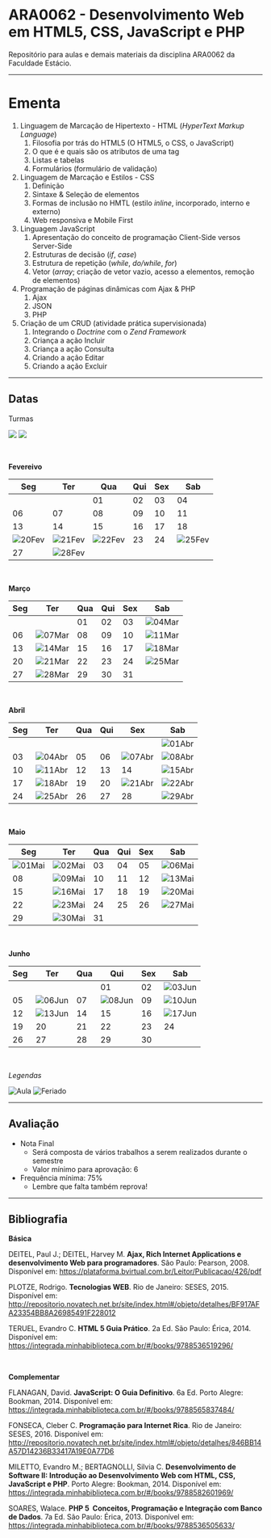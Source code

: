 # **ARA0062 - Desenvolvimento Web em HTML5, CSS, JavaScript e PHP**

Repositório para aulas e demais materiais da disciplina ARA0062 da Faculdade Estácio.

-----

# **Ementa**

1. Linguagem de Marcação de Hipertexto - HTML (*HyperText Markup Language*)
   1. Filosofia por trás do HTML5 (O HTML5, o CSS, o JavaScript)
   2. O que é e quais são os atributos de uma tag
   3. Listas e tabelas
   4. Formulários (formulário de validação)
2. Linguagem de Marcação e Estilos - CSS
   1. Definição
   2. Sintaxe & Seleção de elementos
   3. Formas de inclusão no HMTL (estilo *inline*, incorporado, interno e externo)
   4. Web responsiva e Mobile First
3. Linguagem JavaScript
   1. Apresentação do conceito de programação Client-Side versos Server-Side
   2. Estruturas de decisão (*if*, *case*)
   3. Estrutura de repetição (*while*, *do/while*, *for*)
   4. Vetor (*array*; criação de vetor vazio, acesso a elementos, remoção de elementos)
4. Programação de páginas dinâmicas com Ajax & PHP
   1. Ajax
   2. JSON
   3. PHP
5. Criação de um CRUD (atividade prática supervisionada)
   1. Integrando o *Doctrine* com o *Zend Framework*
   2. Criança a ação Incluir
   3. Criança a ação Consulta
   4. Criando a ação Editar
   5. Criando a ação Excluir 

-----

## **Datas**

Turmas

![](https://img.shields.io/badge/Ter%C3%A7a-1002-lightgrey)
![](https://img.shields.io/badge/S%C3%A1bado-1001-lightgrey)

<br />

**Fevereivo**

| Seg | Ter | Qua | Qui | Sex | Sab |
|---|---|---|---|---|---|
| | | 01 | 02 | 03 | 04 |
| 06 | 07 | 08 | 09 | 10 | 11 |
| 13 | 14 | 15 | 16 | 17 | 18 |
| ![20Fev](https://placehold.co/25/cornflowerblue/white?text=20) | ![21Fev](https://placehold.co/25/cornflowerblue/white?text=21) | ![22Fev](https://placehold.co/25/cornflowerblue/white?text=22) | 23 | 24 | ![25Fev](https://placehold.co/25/limegreen/white?text=25) |
| 27 | ![28Fev](https://placehold.co/25/limegreen/white?text=28) | | | | |

<br />

**Março**

| Seg | Ter | Qua | Qui | Sex | Sab |
|---|---|---|---|---|---|
|    |    | 01 | 02 | 03 | ![04Mar](https://placehold.co/25/limegreen/white?text=04) |
| 06 | ![07Mar](https://placehold.co/25/limegreen/white?text=07) | 08 | 09 | 10 | ![11Mar](https://placehold.co/23/limegreen/white?text=11) |
| 13 | ![14Mar](https://placehold.co/25/limegreen/white?text=14) | 15 | 16 | 17 | ![18Mar](https://placehold.co/23/limegreen/white?text=18) |
| 20 | ![21Mar](https://placehold.co/25/limegreen/white?text=21) | 22 | 23 | 24 | ![25Mar](https://placehold.co/23/limegreen/white?text=25) |
| 27 | ![28Mar](https://placehold.co/25/limegreen/white?text=28) | 29 | 30 | 31 | |

<br />

**Abril**

| Seg | Ter | Qua | Qui | Sex | Sab |
|---|---|---|---|---|---|
|    |    |    |    |    | ![01Abr](https://placehold.co/25/limegreen/white?text=01) |
| 03 | ![04Abr](https://placehold.co/25/limegreen/white?text=04) | 05 | 06 | ![07Abr](https://placehold.co/25/cornflowerblue/white?text=07) | ![08Abr](https://placehold.co/25/cornflowerblue/white?text=08) |
| 10 | ![11Abr](https://placehold.co/25/limegreen/white?text=11) | 12 | 13 | 14 | ![15Abr](https://placehold.co/25/limegreen/white?text=15) |
| 17 | ![18Abr](https://placehold.co/25/limegreen/white?text=18) | 19 | 20 | ![21Abr](https://placehold.co/25/cornflowerblue/white?text=21) | ![22Abr](https://placehold.co/25/limegreen/white?text=22) |
| 24 | ![25Abr](https://placehold.co/25/limegreen/white?text=25) | 26 | 27 | 28 | ![29Abr](https://placehold.co/25/limegreen/white?text=29) |

<br />

**Maio**

| Seg | Ter | Qua | Qui | Sex | Sab |
|---|---|---|---|---|---|
| ![01Mai](https://placehold.co/25/cornflowerblue/white?text=01) | ![02Mai](https://placehold.co/25/limegreen/white?text=02) | 03 | 04 | 05 | ![06Mai](https://placehold.co/25/limegreen/white?text=06) |
| 08 | ![09Mai](https://placehold.co/25/limegreen/white?text=09) | 10 | 11 | 12 | ![13Mai](https://placehold.co/25/limegreen/white?text=13) |
| 15 | ![16Mai](https://placehold.co/25/limegreen/white?text=16) | 17 | 18 | 19 | ![20Mai](https://placehold.co/25/limegreen/white?text=20) |
| 22 | ![23Mai](https://placehold.co/25/limegreen/white?text=23) | 24 | 25 | 26 | ![27Mai](https://placehold.co/25/limegreen/white?text=27) |
| 29 | ![30Mai](https://placehold.co/25/limegreen/white?text=30) | 31 |    |    |

<br />

**Junho**

| Seg | Ter | Qua | Qui | Sex | Sab
|---|---|---|---|---|---|
|    |    |    | 01 | 02 | ![03Jun](https://placehold.co/25/limegreen/white?text=03) |
| 05 | ![06Jun](https://placehold.co/25/limegreen/white?text=06) | 07 | ![08Jun](https://placehold.co/25/cornflowerblue/white?text=08) | 09 | ![10Jun](https://placehold.co/25/limegreen/white?text=10) |
| 12 | ![13Jun](https://placehold.co/25/limegreen/white?text=13) | 14 | 15 | 16 | ![17Jun](https://placehold.co/25/limegreen/white?text=17) |
| 19 | 20 | 21 | 22 | 23 | 24 |
| 26 | 27 | 28 | 29 | 30 | |

<br />

*Legendas*

![Aula](https://img.shields.io/badge/-Aula-limegreen?style=for-the-badge)
![Feriado](https://img.shields.io/badge/-Feriado-cornflowerblue?style=for-the-badge)

-----

## **Avaliação**

* Nota Final
  * Será composta de vários trabalhos a serem realizados durante o semestre
  * Valor mínimo para aprovação: 6
* Frequência mínima: 75%
  * Lembre que falta também reprova!

-----

## **Bibliografia**

**Básica**

DEITEL, Paul J.; DEITEL, Harvey M. **Ajax, Rich Internet Applications e desenvolvimento Web para programadores**. São Paulo: Pearson, 2008.
Disponível em: https://plataforma.bvirtual.com.br/Leitor/Publicacao/426/pdf

PLOTZE, Rodrigo. **Tecnologias WEB**. Rio de Janeiro: SESES, 2015.
Disponível em: http://repositorio.novatech.net.br/site/index.html#/objeto/detalhes/BF917AFA­2335­4BB8­A269­85491F228012

TERUEL, Evandro C. **HTML 5 Guia Prático**. 2a Ed. São Paulo: Érica, 2014.
Disponível em: https://integrada.minhabiblioteca.com.br/#/books/9788536519296/

<br />

**Complementar**

FLANAGAN, David. **JavaScript: O Guia Definitivo**. 6a Ed. Porto Alegre: Bookman, 2014.
Disponível em: https://integrada.minhabiblioteca.com.br/#/books/9788565837484/

FONSECA, Cleber C. **Programação para Internet Rica**. Rio de Janeiro: SESES, 2016.
Disponível em: http://repositorio.novatech.net.br/site/index.html#/objeto/detalhes/846BB14A­57D1­4236­B334­17A19E0A77D6

MILETTO, Evandro M.; BERTAGNOLLI, Silvia C. **Desenvolvimento de Software II: Introdução ao Desenvolvimento Web com HTML, CSS, JavaScript e PHP**. Porto Alegre: Bookman, 2014.
Disponível em: https://integrada.minhabiblioteca.com.br/#/books/9788582601969/

SOARES, Walace. **PHP 5 ­ Conceitos, Programação e Integração com Banco de Dados**. 7a Ed. São Paulo: Érica, 2013.
Disponível em: https://integrada.minhabiblioteca.com.br/#/books/9788536505633/
